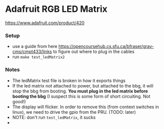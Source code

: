 # Adafruit RGB LED Matrix
https://www.adafruit.com/product/420

### Setup
- use a guide from here https://opencoursehub.cs.sfu.ca/bfraser/grav-cms/cmpt433/links to figure out where to plug in the cables
- run `make test_ledMatrix2`

### Notes
- The ledMatrix test file is broken in how it exports things
- If the led matrix not attached to power, but attached to the bbg, it will stop the bbg from booting. **You must plug in the led matrix before booting the bbg** (I suspect this is some form of short circuiting. Not good!)
- The display will flicker. In order to remove this (from context switches in linux), we need to drive the gpio from the PRU. (TODO: later)
- NOTE: don't run `test_ledMatrix`, it sucks
- 
